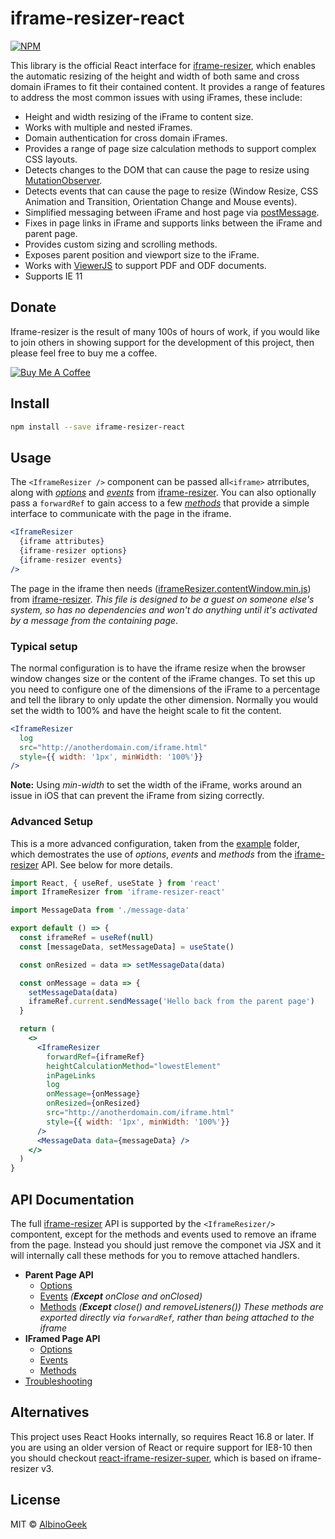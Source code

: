 # iframe-resizer-react

[![NPM](https://img.shields.io/npm/v/iframe-resizer-react.svg)](https://www.npmjs.com/package/iframe-resizer-react)

This library is the official React interface for [iframe-resizer](https://github.com/AlbinoGeek/iframe-resizer), which enables the automatic resizing of the height and width of both same and cross domain iFrames to fit their contained content. It provides a range of features to address the most common issues with using iFrames, these include:

- Height and width resizing of the iFrame to content size.
- Works with multiple and nested iFrames.
- Domain authentication for cross domain iFrames.
- Provides a range of page size calculation methods to support complex CSS layouts.
- Detects changes to the DOM that can cause the page to resize using [MutationObserver](https://developer.mozilla.org/en/docs/Web/API/MutationObserver).
- Detects events that can cause the page to resize (Window Resize, CSS Animation and Transition, Orientation Change and Mouse events).
- Simplified messaging between iFrame and host page via [postMessage](https://developer.mozilla.org/en-US/docs/Web/API/window.postMessage).
- Fixes in page links in iFrame and supports links between the iFrame and parent page.
- Provides custom sizing and scrolling methods.
- Exposes parent position and viewport size to the iFrame.
- Works with [ViewerJS](http://viewerjs.org/) to support PDF and ODF documents.
- Supports IE 11

## Donate

Iframe-resizer is the result of many 100s of hours of work, if you would like to join others in showing support for the development of this project, then please feel free to buy me a coffee.

<a href="https://www.buymeacoffee.com/davidjbradshaw " target="_blank"><img src="https://www.buymeacoffee.com/assets/img/custom_images/yellow_img.png" alt="Buy Me A Coffee" style="height: auto !important;width: auto !important;" ></a>

## Install

```bash
npm install --save iframe-resizer-react
```

## Usage

The `<IframeResizer />` component can be passed all`<iframe>` atrributes, along with _[options](https://github.com/AlbinoGeek/iframe-resizer/blob/master/docs/parent_page/options.md)_ and _[events](https://github.com/AlbinoGeek/iframe-resizer/blob/master/docs/parent_page/events.md)_ from [iframe-resizer](https://github.com/AlbinoGeek/iframe-resizer). You can also optionally pass a `forwardRef` to gain access to a few _[methods](https://github.com/AlbinoGeek/iframe-resizer/blob/master/docs/parent_page/methods.md)_ that provide a simple interface to communicate with the page in the iframe.

```jsx
<IframeResizer
  {iframe attributes}
  {iframe-resizer options}
  {iframe-resizer events}
/>
```

The page in the iframe then needs ([iframeResizer.contentWindow.min.js](https://raw.github.com/AlbinoGeek/iframe-resizer/master/js/iframeResizer.contentWindow.min.js)) from [iframe-resizer](https://github.com/AlbinoGeek/iframe-resizer). _This file is designed to be a guest on someone else's system, so has no dependencies and won't do anything until it's activated by a message from the containing page_.

### Typical setup

The normal configuration is to have the iframe resize when the browser window changes size or the content of the iFrame changes. To set this up you need to configure one of the dimensions of the iFrame to a percentage and tell the library to only update the other dimension. Normally you would set the width to 100% and have the height scale to fit the content.

```jsx
<IframeResizer
  log
  src="http://anotherdomain.com/iframe.html"
  style={{ width: '1px', minWidth: '100%'}}
/>
```

**Note:** Using _min-width_ to set the width of the iFrame, works around an issue in iOS that can prevent the iFrame from sizing correctly.

### Advanced Setup

This is a more advanced configuration, taken from the [example](https://github.com/AlbinoGeek/iframe-resizer-react/tree/master/example) folder, which demostrates the use of _options_, _events_ and _methods_ from the [iframe-resizer](https://github.com/AlbinoGeek/iframe-resizer) API. See below for more details.

```jsx
import React, { useRef, useState } from 'react'
import IframeResizer from 'iframe-resizer-react'

import MessageData from './message-data'

export default () => {
  const iframeRef = useRef(null)
  const [messageData, setMessageData] = useState()

  const onResized = data => setMessageData(data)

  const onMessage = data => {
    setMessageData(data)
    iframeRef.current.sendMessage('Hello back from the parent page')
  }

  return (
    <>
      <IframeResizer
        forwardRef={iframeRef}
        heightCalculationMethod="lowestElement"
        inPageLinks
        log
        onMessage={onMessage}
        onResized={onResized}
        src="http://anotherdomain.com/iframe.html"
        style={{ width: '1px', minWidth: '100%'}}
      />
      <MessageData data={messageData} />
    </>
  )
}
```

## API Documentation

The full [iframe-resizer](https://github.com/AlbinoGeek/iframe-resizer) API is supported by the `<IframeResizer/>` compontent, except for the methods and events used to remove an iframe from the page. Instead you should just remove the componet via JSX and it will internally call these methods for you to remove attached handlers.

- **Parent Page API**
  - [Options](https://github.com/AlbinoGeek/iframe-resizer/blob/master/docs/parent_page/options.md)
  - [Events](https://github.com/AlbinoGeek/iframe-resizer/blob/master/docs/parent_page/events.md) _(**Except** onClose and onClosed)_
  - [Methods](https://github.com/AlbinoGeek/iframe-resizer/blob/master/docs/parent_page/methods.md) _(**Except** close() and removeListeners())_
  _These methods are exported directly via `forwardRef`, rather than being attached to the iframe_
- **IFramed Page API**
  - [Options](https://github.com/AlbinoGeek/iframe-resizer/blob/master/docs/iframed_page/options.md)
  - [Events](https://github.com/AlbinoGeek/iframe-resizer/blob/master/docs/iframed_page/events.md)
  - [Methods](https://github.com/AlbinoGeek/iframe-resizer/blob/master/docs/iframed_page/methods.md)
- [Troubleshooting](https://github.com/AlbinoGeek/iframe-resizer/blob/master/docs/troubleshooting.md)

## Alternatives

This project uses React Hooks internally, so requires React 16.8 or later. If you are using an older version of React or require support for IE8-10 then you should checkout [react-iframe-resizer-super](https://github.com/zeroasterisk/react-iframe-resizer-super#readme), which is based on iframe-resizer v3.

## License

MIT © [AlbinoGeek](https://github.com/AlbinoGeek)
